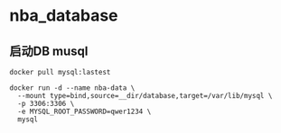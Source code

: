 # nba_database

## 启动DB musql
```
docker pull mysql:lastest
```

```
docker run -d --name nba-data \
  --mount type=bind,source=__dir/database,target=/var/lib/mysql \
  -p 3306:3306 \
  -e MYSQL_ROOT_PASSWORD=qwer1234 \
  mysql
```
